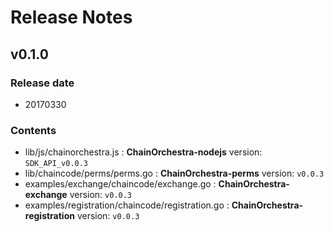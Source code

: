 # Release Notes

## v0.1.0

### Release date

  * 20170330

### Contents

  * lib/js/chainorchestra.js : **ChainOrchestra-nodejs** version: ```SDK_API_v0.0.3```
  * lib/chaincode/perms/perms.go : **ChainOrchestra-perms** version: ```v0.0.3```
  * examples/exchange/chaincode/exchange.go : **ChainOrchestra-exchange** version: ```v0.0.3```
  * examples/registration/chaincode/registration.go : **ChainOrchestra-registration** version: ```v0.0.3```

